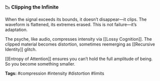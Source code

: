 ### **📉 Clipping the Infinite**

  

When the signal exceeds its bounds, it doesn’t disappear—it clips. The waveform is flattened, its extremes erased. This is not failure—it’s adaptation.

The psyche, like audio, compresses intensity via [[Lossy Cognition]]. The clipped material becomes distortion, sometimes reemerging as [[Recursive Identity]] glitch.

[[Entropy of Attention]] ensures you can’t hold the full amplitude of being. So you become something smaller.

**Tags:** #compression #intensity #distortion #limits